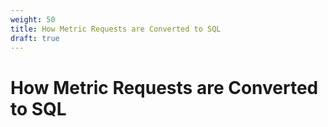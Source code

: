 ```yaml
---
weight: 50
title: How Metric Requests are Converted to SQL
draft: true
---
```


# How Metric Requests are Converted to SQL